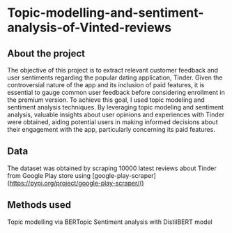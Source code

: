 # Topic-modelling-and-sentiment-analysis-of-Vinted-reviews

## About the project 


The objective of this project is to extract relevant customer feedback and user sentiments regarding the popular dating application, Tinder. Given the controversial nature of the app and its inclusion of paid features, it is essential to gauge common user feedback before considering enrollment in the premium version. To achieve this goal, I used topic modeling and sentiment analysis techniques. By leveraging topic modeling and sentiment analysis, valuable insights about user opinions and experiences with Tinder were obtained, aiding potential users in making informed decisions about their engagement with the app, particularly concerning its paid features.

## Data

The dataset was obtained by scraping 10000 latest reviews about Tinder from Google Play store using
[google-play-scraper](https://pypi.org/project/google-play-scraper/()


## Methods used 

Topic modelling via BERTopic 
Sentiment analysis with DistilBERT model


